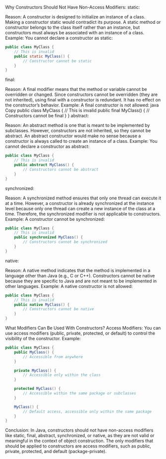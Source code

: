 Why Constructors Should Not Have Non-Access Modifiers:
static:

Reason: A constructor is designed to initialize an instance of a class. Making a constructor static would contradict its purpose. A static method or constructor belongs to the class itself rather than an instance, but constructors must always be associated with an instance of a class.
Example: You cannot declare a constructor as static:
```java
public class MyClass {
    // This is invalid
    public static MyClass() {
        // Constructor cannot be static
    }
}
```
final:

Reason: A final modifier means that the method or variable cannot be overridden or changed. Since constructors cannot be overridden (they are not inherited), using final with a constructor is redundant. It has no effect on the constructor’s behavior.
Example: A final constructor is not allowed:
java
Copy
public class MyClass {
    // This is invalid
    public final MyClass() {
        // Constructors cannot be final
    }
}
abstract:

Reason: An abstract method is one that is meant to be implemented by subclasses. However, constructors are not inherited, so they cannot be abstract. An abstract constructor would make no sense because a constructor is always called to create an instance of a class.
Example: You cannot declare a constructor as abstract:

```java
public class MyClass {
    // This is invalid
    public abstract MyClass() {
        // Constructors cannot be abstract
    }
}
 ```
synchronized:

Reason: A synchronized method ensures that only one thread can execute it at a time. However, a constructor is already synchronized at the instance level because only one thread can create a new instance of the class at a time. Therefore, the synchronized modifier is not applicable to constructors.
Example: A constructor cannot be synchronized:


```java
public class MyClass {
    // This is invalid
    public synchronized MyClass() {
        // Constructors cannot be synchronized
    }
}
 ```
native:

Reason: A native method indicates that the method is implemented in a language other than Java (e.g., C or C++). Constructors cannot be native because they are specific to Java and are not meant to be implemented in other languages.
Example: A native constructor is not allowed:
```java
public class MyClass {
    // This is invalid
    public native MyClass() {
        // Constructors cannot be native
    }
}
 ```

What Modifiers Can Be Used With Constructors?
Access Modifiers: You can use access modifiers (public, private, protected, or default) to control the visibility of the constructor.
Example:

```java
public class MyClass {
    public MyClass() { 
        // Accessible from anywhere
    }

    private MyClass() {
        // Accessible only within the class
    }

    protected MyClass() {
        // Accessible within the same package or subclasses
    }

    MyClass() {
        // Default access, accessible only within the same package
    }
}
 ```

Conclusion:
In Java, constructors should not have non-access modifiers like static, final, abstract, synchronized, or native, as they are not valid or meaningful in the context of object construction. The only modifiers that should be applied to constructors are access modifiers, such as public, private, protected, and default (package-private).



